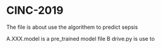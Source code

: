 # CINC-2019

The file is about use the algorithem to predict sepsis

A.XXX.model is a pre_trained model file
B drive.py is use to 
